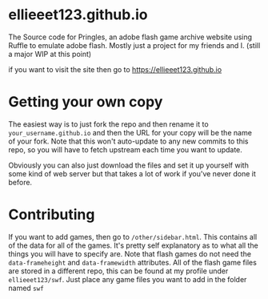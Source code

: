 # ellieeet123.github.io
The Source code for Pringles, an adobe flash game archive website using Ruffle to emulate adobe flash. Mostly just a project for my friends and I. (still a major WIP at this point)

if you want to visit the site then go to https://ellieeet123.github.io

# Getting your own copy
The easiest way is to just fork the repo and then rename it to `your_username.github.io` and then the URL for your copy will be the name of your fork. Note that this won't auto-update to any new commits to this repo, so you will have to fetch upstream each time you want to update.

Obviously you can also just download the files and set it up yourself with some kind of web server but that takes a lot of work if you've never done it before.

# Contributing
If you want to add games, then go to `/other/sidebar.html`. This contains all of the data for all of the games. It's pretty self explanatory as to what all the things you will have to specify are. Note that flash games do not need the `data-frameheight` and `data-framewidth` attributes. All of the flash game files are stored in a different repo, this can be found at my profile under `ellieeet123/swf`. Just place any game files you want to add in the folder named `swf`
